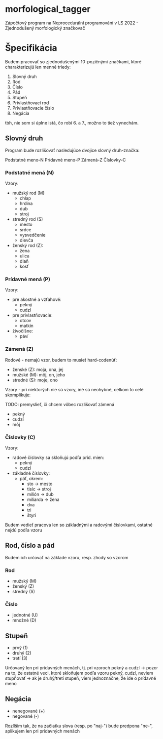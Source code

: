 # morfological_tagger

Zápočtový program na Neprocedurální programování v LS 2022 - Zjednodušený morfologický značkovač

# Špecifikácia

Budem pracovať so zjednodušenými 10-pozičnými značkami, ktoré charakterizujú len menné triedy:
1. Slovný druh
2. Rod
3. Číslo
4. Pád
5. Stupeň
6. Privlastňovací rod
7. Privlastňovacie číslo
8. Negácia

tbh, nie som si úplne istá, čo robí 6. a 7., možno to tiež vynechám.

## Slovný druh

Program bude rozlišovať nasledujúce dvojice slovný druh-značka:

Podstatné meno-N
Prídavné meno-P
Zámená-Z
Číslovky-C

### Podstatné mená (N)

Vzory:
- mužský rod (M)
    - chlap
    - hrdina
    - dub
    - stroj
- stredný rod (S)
    - mesto
    - srdce
    - vysvedčenie
    - dievča
- ženský rod (Z):
    - žena
    - ulica
    - dlaň
    - kosť

### Prídavné mená (P)

Vzory:
- pre akostné a vzťahové:
    - pekný
    - cudzí
- pre privlastňovacie:
    - otcov
    - matkin
- živočíšne:
    - páví

### Zámená (Z)

Rodové - nemajú vzor, budem to musieť hard-codenúť:
- ženské (Z): moja, ona, jej
- mužské (M): môj, on, jeho
- stredné (S): moje, ono

Vzory - pri niektorých nie sú vzory, iné sú neohybné, celkom to celé skomplikuje:

TODO: premyslieť, či chcem vôbec rozlišovať zámená
- pekný
- cudzí
- môj

### Číslovky (C)
Vzory:
- radové číslovky sa skloňujú podľa príd. mien:
    - pekný
    - cudzí
- základné číslovky:
    - päť, okrem:
        - sto -> mesto
        - tisíc -> stroj
        - milión -> dub
        - miliarda -> žena
        - dva
        - tri
        - štyri

Budem vedieť pracova len so základnými a radovými číslovkami, ostatné nejdú podľa vzoru

## Rod, číslo a pád

Budem ich určovať na základe vzoru, resp. zhody so vzorom

### Rod

- mužský (M)
- ženský (Z)
- stredný (S)

### Číslo
- jednotné (U)
- množné (D)

## Stupeň

- prvý (1)
- druhý (2)
- tretí (3)

Určovaný len pri prídavných menách, tj. pri vzoroch pekný a cudzí
-> pozor na to, že ostatné veci, ktoré skloňujem podľa vzoru pekný, cudzí, neviem stupňovať
-> ak je druhý/tretí stupeň, viem jednoznačne, že ide o prídavné meno

## Negácia

- nenegované (+)
- negované (-)

Rozlíšim tak, že na začiatku slova (resp. po "naj-") bude predpona "ne-", aplikujem len pri prídavných menách
